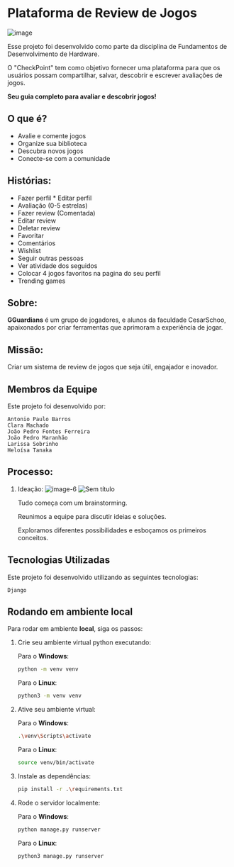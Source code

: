 # Plataforma de Review de Jogos
![image](https://github.com/lariisantos/Projeto-FDS/assets/142417937/f018c00d-9b12-4d22-a83e-7bba8b0d4c38)

Esse projeto foi desenvolvido como parte da disciplina de Fundamentos de Desenvolvimento de Hardware. 

O "CheckPoint" tem como objetivo fornecer uma plataforma para que os usuários possam compartilhar, salvar, descobrir e escrever avaliações de jogos.

**Seu guia completo para avaliar e descobrir jogos!**

## O que é?

* Avalie e comente jogos
* Organize sua biblioteca
* Descubra novos jogos
* Conecte-se com a comunidade

## Histórias:

* Fazer perfil
* Editar perfil
* Avaliação (0-5 estrelas)
* Fazer review (Comentada)
* Editar review
* Deletar review
* Favoritar
* Comentários
* Wishlist
* Seguir outras pessoas
* Ver atividade dos seguidos
* Colocar 4 jogos favoritos na pagina do seu perfil
* Trending games

## Sobre:

**GGuardians** é um grupo de jogadores, e alunos da faculdade CesarSchoo, apaixonados por criar ferramentas que aprimoram a experiência de jogar.

## Missão:

Criar um sistema de review de jogos que seja útil, engajador e inovador.

## Membros da Equipe

Este projeto foi desenvolvido por:

    Antonio Paulo Barros
    Clara Machado
    João Pedro Fontes Ferreira
    João Pedro Maranhão
    Larissa Sobrinho
    Heloísa Tanaka
    
## Processo: 

 1. Ideação:
    ![image-6](https://github.com/lariisantos/Projeto-FDS/assets/95260401/b1a8acaa-1282-4aef-a0d3-888df356605e)
    ![Sem título](https://github.com/lariisantos/Projeto-FDS/assets/95260401/f22f9d0f-c468-4ed4-a6e2-ffa4bfa992c2)

    Tudo começa com um brainstorming.
    
    Reunimos a equipe para discutir ideias e soluções.
    
    Exploramos diferentes possibilidades e esboçamos os primeiros conceitos.
    

## Tecnologias Utilizadas

Este projeto foi desenvolvido utilizando as seguintes tecnologias:

    Django
    
## Rodando em ambiente local

Para rodar em ambiente **local**, siga os passos:

1. Crie seu ambiente virtual python executando:

    Para o **Windows**: 

    ```bash
    python -m venv venv
    ```

    Para o **Linux**:

    ```bash
    python3 -m venv venv
    ```

2. Ative seu ambiente virtual:

    Para o **Windows**: 

    ```bash
    .\venv\Scripts\activate
    ```

    Para o **Linux**:

    ```bash
    source venv/bin/activate
    ```

3. Instale as dependências:

    ```bash
    pip install -r .\requirements.txt
    ```

4. Rode o servidor localmente:

    Para o **Windows**: 

    ```bash
    python manage.py runserver
    ```

    Para o **Linux**: 

    ```bash
    python3 manage.py runserver
    ```